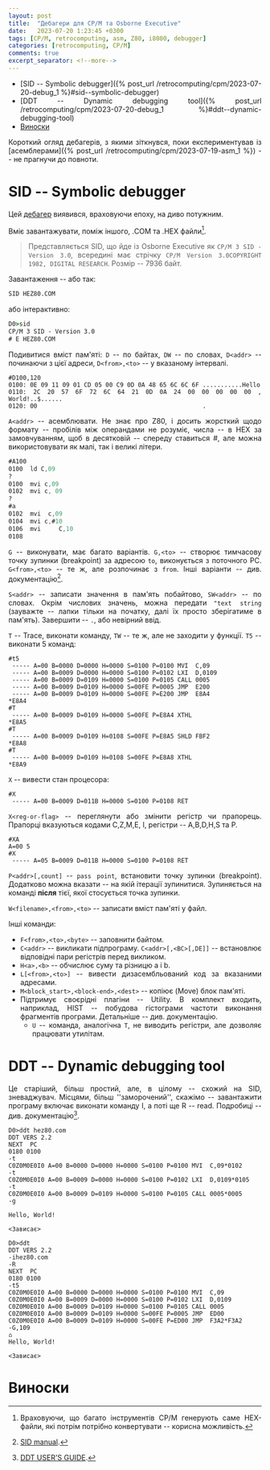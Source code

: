 ```yaml
---
layout: post
title:  "Дебагери для CP/M та Osborne Executive"
date:   2023-07-20 1:23:45 +0300
tags: [CP/M, retrocomputing, asm, Z80, i8080, debugger]
categories: [retrocomputing, CP/M]
comments: true
excerpt_separator: <!--more-->
---
```


- [SID -- Symbolic debugger]({% post_url /retrocomputing/cpm/2023-07-20-debug_1 %}#sid--symbolic-debugger)
- [DDT -- Dynamic debugging tool]({% post_url /retrocomputing/cpm/2023-07-20-debug_1 %}#ddt--dynamic-debugging-tool)
- [Виноски](#виноски)

Короткий огляд дебагерів, з якими зіткнувся, поки експериментував із [асемблерами]({% post_url /retrocomputing/cpm/2023-07-19-asm_1 %}) -- не прагнучи до повноти.

<style>body {text-align: justify}</style>

<!--more-->

# SID -- Symbolic debugger

Цей [дебагер](/retrocomputing/cpm/files/SID_ZSID.pdf) виявився, враховуючи епоху, на диво потужним.

Вміє завантажувати, поміж іншого, .COM та .HEX файли[^HX].

[^HX]: Враховуючи, що багато інструментів CP/M генерують саме HEX-файли, які потрім потрібно конвертувати -- корисна можливість.

> Представляється SID, що йде із Osborne Executive як ``CP/M 3 SID - Version 3.0``, всередині має стрічку ``CP/M Version 3.0COPYRIGHT 1982, DIGITAL RESEARCH``. Розмір -- 7936 байт.

Завантаження -- або так:

```bat
SID HEZ80.COM
```

або інтерактивно:

```bat
D0>sid
CP/M 3 SID - Version 3.0
# E HEZ80.COM
```

Подивитися вміст пам'яті: ``D`` -- по байтах, ``DW`` -- по словах, ``D<addr>`` -- починаючи з цієї адреси, ``D<from>,<to>`` -- у вказаному інтервалі.

```text
#D100,120
0100: 0E 09 11 09 01 CD 05 00 C9 0D 0A 48 65 6C 6C 6F ...........Hello
0110: 2C 20 57 6F 72 6C 64 21 0D 0A 24 00 00 00 00 00 , World!..$......
0120: 00                                              .
```

``A<addr>`` -- асемблювати. Не знає про Z80, і досить жорсткий щодо формату -- пробілів між операндами не розуміє, числа -- в HEX за замовчуванням, щоб в десятковій -- спереду ставиться #, але можна використовувати як малі, так і великі літери. 

```nasm
#A100
0100  ld C,09
?
0100  mvi c,09
0102  mvi c, 09
?
#a
0102  mvi  c,09
0104  mvi c,#10
0106  mvi     C,10
0108
```

``G`` -- виконувати, має багато варіантів. ``G,<to>`` -- створює тимчасову точку зупинки (breakpoint) за адресою ``to``, виконується з поточного PC. ``G<from>,<to>`` -- те ж, але розпочинає з ``from``. Інші варіанти -- див. документацію[^SIDDOC].

[^SIDDOC]: [SID manual](/retrocomputing/cpm/files/SID_ZSID.pdf).

``S<addr>`` -- записати значення в пам'ять побайтово, ``SW<addr>`` -- по словах. Окрім числових значень, можна передати ``"text string`` (зауважте -- лапки тільки на початку, далі їх просто зберігатиме в пам'ять). Завершити -- ``.``, або невірний ввід.

``T`` -- Trace, виконати команду, ``TW`` -- те ж, але не заходити у функції. ``T5`` -- виконати 5 команд:
```
#t5
 ----- A=00 B=0000 D=0000 H=0000 S=0100 P=0100 MVI  C,09
 ----- A=00 B=0009 D=0000 H=0000 S=0100 P=0102 LXI  D,0109
 ----- A=00 B=0009 D=0109 H=0000 S=0100 P=0105 CALL 0005
 ----- A=00 B=0009 D=0109 H=0000 S=00FE P=0005 JMP  E200
 ----- A=00 B=0009 D=0109 H=0000 S=00FE P=E200 JMP  E8A4
*E8A4
#T
 ----- A=00 B=0009 D=0109 H=0000 S=00FE P=E8A4 XTHL
*E8A5
#T
 ----- A=00 B=0009 D=0109 H=0108 S=00FE P=E8A5 SHLD FBF2
*E8A8
#T
 ----- A=00 B=0009 D=0109 H=0108 S=00FE P=E8A8 XTHL
*E8A9
```

``X`` -- вивести стан процесора:
```
#X
 ----- A=00 B=0009 D=011B H=0000 S=0100 P=0108 RET
```

``X<reg-or-flag>`` -- переглянути або змінити регістр чи прапорець. Прапорці вказуються кодами C,Z,M,E, I, регістри -- A,B,D,H,S та P. 

```
#XA
A=00 5
#X
 ----- A=05 B=0009 D=011B H=0000 S=0100 P=0108 RET
```

``P<addr>[,count]`` -- ``pass point``, встановити точку зупинки (breakpoint). Додатково можна вказати -- на якій ітерації зупинитися. Зупиняється на команді **після** тієї, якої стосується точка зупинки.

``W<filename>,<from>,<to>`` -- записати вміст пам'яті у файл.


Інші команди:
- ``F<from>,<to>,<byte>`` -- заповнити байтом.
- ``С<addr>`` -- викликати підпрограму. ``C<addr>[,<BC>[,DE]]`` -- встановлює відповідні пари регістрів перед викликом.
- ``H<a>,<b>`` -- обчислює суму та різницю a i b.
- ``L[<from>,<to>]`` -- вивести дизасембльований код за вказаними адресами.
- ``M<block_start>,<block-end>,<dest>`` -- копіює (Move) блок пам'яті.
- Підтримує своєрідні плагіни -- Utility. В комплект входить, наприклад, HIST -- побудова гістограми частоти виконання фрагментів програми. Детальніше -- див. документацію.
  -  ``U`` -- команда, аналогічна ``T``, не виводить регістри, але дозволяє працювати утилітам.  

# DDT -- Dynamic debugging tool

Це старіший, більш простий, але, в цілому -- схожий на SID, зневаджувач. Місцями, більш ''заморочений'', скажімо -- завантажити програму включає виконати команду I, а поті ще R -- read. Подробиці -- див. документацію[^DDTDOC].

```
D0>ddt hez80.com
DDT VERS 2.2
NEXT  PC
0180 0100
-t
C0Z0M0E0I0 A=00 B=0000 D=0000 H=0000 S=0100 P=0100 MVI  C,09*0102
-t
C0Z0M0E0I0 A=00 B=0009 D=0000 H=0000 S=0100 P=0102 LXI  D,0109*0105
-t
C0Z0M0E0I0 A=00 B=0009 D=0109 H=0000 S=0100 P=0105 CALL 0005*0005
-g

Hello, World!

<Зависає>

D0>ddt
DDT VERS 2.2
-ihez80.com
-R
NEXT  PC
0180 0100
-t5
C0Z0M0E0I0 A=00 B=0000 D=0000 H=0000 S=0100 P=0100 MVI  C,09
C0Z0M0E0I0 A=00 B=0009 D=0000 H=0000 S=0100 P=0102 LXI  D,0109
C0Z0M0E0I0 A=00 B=0009 D=0109 H=0000 S=0100 P=0105 CALL 0005
C0Z0M0E0I0 A=00 B=0009 D=0109 H=0000 S=00FE P=0005 JMP  ED00
C0Z0M0E0I0 A=00 B=0009 D=0109 H=0000 S=00FE P=ED00 JMP  F3A2*F3A2
-G,109
⌂
Hello, World!

<Зависає>
```


[^DDTDOC]: [DDT USER'S GUIDE](/retrocomputing/cpm/files/DDT.pdf).


# Виноски

